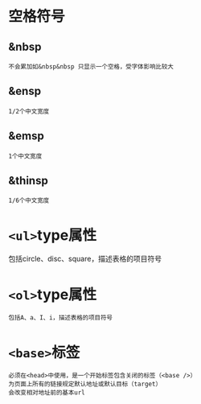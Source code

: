 # 空格符号
## &nbsp
    不会累加如&nbsp&nbsp 只显示一个空格，受字体影响比较大
## &ensp
    1/2个中文宽度
## &emsp
    1个中文宽度
## &thinsp
    1/6个中文宽度
# `<ul>`type属性
  包括circle、disc、square，描述表格的项目符号
# `<ol>`type属性
    包括A、a、I、i，描述表格的项目符号
# `<base>`标签
    必须在<head>中使用，是一个开始标签包含关闭的标签（<base />）
    为页面上所有的链接规定默认地址或默认目标（target）
    会改变相对地址前的基本url